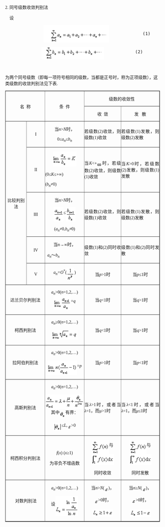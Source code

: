 <div class=Section1>
<p><span lang=EN-US style='font-family:"Times New Roman"'>2. </span><span
lang=ZH-CN>同号级数收敛判别法</span></p>
<p><span lang=EN-US style='font-family:"Times New Roman"'>&nbsp;&nbsp;&nbsp; </span><span
lang=ZH-CN>设</span><span lang=ZH-CN style='font-family:"Times New Roman"'> </span></p>
<pre align=left><span lang=EN-US>&nbsp;&nbsp;&nbsp;&nbsp;&nbsp;&nbsp;&nbsp;&nbsp;&nbsp;&nbsp;&nbsp;&nbsp;&nbsp;&nbsp; <img
width=212 height=57 src="res/17e9d95da129bdd93c34fb6cc6aaaa52_5455_files/1.gif" align=absmiddle>&nbsp;&nbsp;&nbsp;&nbsp;&nbsp;&nbsp;&nbsp;&nbsp;&nbsp;&nbsp;&nbsp;&nbsp;&nbsp;(1)</span></pre><pre
align=center><sub><span lang=EN-US>&nbsp;&nbsp;&nbsp;&nbsp;&nbsp;&nbsp;&nbsp;&nbsp;&nbsp;&nbsp;&nbsp;&nbsp;&nbsp;&nbsp;&nbsp;&nbsp; <img
width=203 height=42 src="res/17e9d95da129bdd93c34fb6cc6aaaa52_5455_files/2.gif" align=absmiddle></span></sub><span
lang=EN-US>&nbsp;&nbsp;&nbsp;&nbsp;&nbsp;&nbsp;&nbsp;&nbsp;&nbsp;&nbsp;&nbsp;&nbsp;(2)&nbsp;&nbsp;&nbsp;&nbsp;&nbsp;&nbsp;&nbsp;&nbsp;&nbsp;&nbsp;&nbsp;&nbsp;&nbsp;&nbsp;&nbsp;&nbsp;&nbsp;&nbsp; &nbsp;&nbsp;&nbsp;&nbsp;&nbsp;&nbsp;&nbsp;&nbsp;&nbsp;&nbsp;&nbsp;&nbsp;&nbsp;&nbsp;&nbsp;&nbsp;&nbsp;&nbsp;&nbsp;&nbsp;&nbsp;&nbsp;&nbsp;&nbsp;&nbsp;&nbsp;&nbsp; </span></pre>
<p align=right style='text-align:right'><span lang=EN-US style='font-family:
"Times New Roman"'>&nbsp;&nbsp;&nbsp;&nbsp;&nbsp;&nbsp;&nbsp;&nbsp;&nbsp;&nbsp;&nbsp;&nbsp;&nbsp;&nbsp;&nbsp;&nbsp;&nbsp;&nbsp;&nbsp;&nbsp;&nbsp;&nbsp;&nbsp;&nbsp;&nbsp;&nbsp;&nbsp;&nbsp;&nbsp;&nbsp;&nbsp;
</span></p>
<p><span lang=ZH-CN>为两个同号级数（即每一项符号相同的级数，当都是正号时，称为正项级数），这类级数的收敛判别法见下表</span><span
lang=EN-US style='font-family:"Times New Roman"'>.</span></p>
<div align=center>
<table class=MsoNormalTable border=1 cellspacing=0 cellpadding=0>
 <tr>
  <td width=153 colspan=2 rowspan=2 style='width:114.75pt;padding:0mm 0mm 0mm 0mm'>
  <p align=center style='text-align:center'><span lang=ZH-CN>名</span><span
  lang=EN-US style='font-family:"Times New Roman"'>&nbsp; </span><span
  lang=ZH-CN>称</span></p>
  </td>
  <td width=137 rowspan=2 style='width:102.75pt;padding:0mm 0mm 0mm 0mm'>
  <p align=center style='text-align:center'><span lang=ZH-CN>条</span><span
  lang=EN-US style='font-family:"Times New Roman"'>&nbsp; </span><span
  lang=ZH-CN>件</span></p>
  </td>
  <td width=289 colspan=2 style='width:216.75pt;padding:0mm 0mm 0mm 0mm'>
  <p align=center style='text-align:center'><span lang=ZH-CN style='font-family:
  宋体_GB2312'>级数的收敛性</span></p>
  </td>
 </tr>
 <tr>
  <td width=141 style='width:105.75pt;padding:0mm 0mm 0mm 0mm'>
  <p align=center style='text-align:center'><span lang=ZH-CN>收</span><span
  lang=EN-US style='font-family:"Times New Roman"'>&nbsp; </span><span
  lang=ZH-CN>敛</span></p>
  </td>
  <td width=147 style='width:110.25pt;padding:0mm 0mm 0mm 0mm'>
  <p align=center style='text-align:center'><span lang=ZH-CN>发</span><span
  lang=EN-US style='font-family:"Times New Roman"'>&nbsp;&nbsp; </span><span
  lang=ZH-CN>散</span></p>
  </td>
 </tr>
 <tr>
  <td width=81 rowspan=5 style='width:60.75pt;padding:0mm 0mm 0mm 0mm'>
  <p align=center style='text-align:center'><span lang=ZH-CN style='font-family:
  宋体_GB2312'>比较判别法</span></p>
  </td>
  <td width=71 style='width:53.25pt;padding:0mm 0mm 0mm 0mm'>
  <p align=center style='text-align:center'><span lang=EN-US style='font-family:
  Symbol'>I</span></p>
  </td>
  <td width=137 style='width:102.75pt;padding:0mm 0mm 0mm 0mm'>
  <p align=center style='text-align:center'><span lang=ZH-CN style='font-family:
  宋体_GB2312'>当</span><i><span lang=EN-US style='font-family:"Times New Roman"'>n</span></i><span
  lang=EN-US style='font-family:"Times New Roman"'>&gt;<i>N</i></span><span
  lang=ZH-CN>时，</span></p>
  <p align=center style='text-align:center'><span lang=EN-US style='font-family:
  "Times New Roman"'>0</span><span lang=ZH-CN style='font-family:宋体_GB2312'>≤</span><i><span
  lang=EN-US style='font-family:"Times New Roman"'>a</span></i><i><span
  lang=EN-US style='font-family:宋体_GB2312'>&shy;<sub>n</sub></span></i><span
  lang=ZH-CN style='font-family:宋体_GB2312'>≤</span><i><span lang=EN-US
  style='font-family:"Times New Roman"'>b&shy;&shy;<sub>n</sub></span></i></p>
  </td>
  <td width=141 style='width:105.75pt;padding:0mm 0mm 0mm 0mm'>
  <p style='text-align:justify;text-justify:inter-ideograph'><span lang=ZH-CN
  style='font-family:宋体_GB2312'>若级数</span><span lang=EN-US style='font-family:
  宋体_GB2312'>(2)</span><span lang=ZH-CN style='font-family:宋体_GB2312'>收敛，则级数</span><span
  lang=EN-US style='font-family:宋体_GB2312'>(1)</span><span lang=ZH-CN
  style='font-family:宋体_GB2312'>收敛</span></p>
  </td>
  <td width=147 style='width:110.25pt;padding:0mm 0mm 0mm 0mm'>
  <p style='text-align:justify;text-justify:inter-ideograph'><span lang=ZH-CN
  style='font-family:宋体_GB2312'>若级数</span><span lang=EN-US style='font-family:
  宋体_GB2312'>(1)</span><span lang=ZH-CN style='font-family:宋体_GB2312'>发散，则级数</span><span
  lang=EN-US style='font-family:宋体_GB2312'>(2)</span><span lang=ZH-CN
  style='font-family:宋体_GB2312'>发散</span></p>
  </td>
 </tr>
 <tr>
  <td width=71 style='width:53.25pt;padding:0mm 0mm 0mm 0mm'>
  <p align=center style='text-align:center'><span lang=EN-US style='font-family:
  Symbol'>II</span></p>
  </td>
  <td width=137 style='width:102.75pt;padding:0mm 0mm 0mm 0mm'>
  <p align=center style='text-align:center'><sub><span lang=EN-US
  style='font-family:宋体_GB2312'><img width=77 height=47
  src="res/17e9d95da129bdd93c34fb6cc6aaaa52_5455_files/image006.gif" u1:shapes="_x0000_i1027"></span></sub></p>
  <p style='text-align:justify;text-justify:inter-ideograph'><span lang=EN-US
  style='font-family:宋体_GB2312'>(</span><span lang=EN-US style='font-family:
  "Times New Roman"'>0</span><span lang=ZH-CN style='font-family:宋体_GB2312'>≤</span><i><span
  lang=EN-US style='font-family:"Times New Roman"'>K</span></i><span
  lang=ZH-CN style='font-family:宋体_GB2312'>≤</span><span lang=EN-US
  style='font-family:"Times New Roman"'>+</span><span lang=ZH-CN
  style='font-family:宋体_GB2312'>∞</span><span lang=EN-US style='font-family:
  宋体_GB2312'>)</span></p>
  <p style='text-align:justify;text-justify:inter-ideograph'><span lang=EN-US
  style='font-family:宋体_GB2312'>(</span><i><span lang=EN-US style='font-family:
  "Times New Roman"'>b<sub>n</sub></span></i><i><span lang=ZH-CN
  style='font-family:宋体_GB2312'>≠</span></i><span lang=EN-US style='font-family:
  "Times New Roman"'>0)</span></p>
  </td>
  <td width=141 style='width:105.75pt;padding:0mm 0mm 0mm 0mm'>
  <p style='text-align:justify;text-justify:inter-ideograph'><span lang=ZH-CN
  style='font-family:宋体_GB2312'>当</span><i><span lang=EN-US style='font-family:
  "Times New Roman"'>K</span></i><span lang=EN-US style='font-family:"Times New Roman"'>&lt;+<sub><img
  width=16 height=13 src="res/17e9d95da129bdd93c34fb6cc6aaaa52_5455_files/image008.gif"
  u1:shapes="_x0000_i1028" align=absmiddle></sub></span><span lang=ZH-CN>时，若级数</span><span
  lang=EN-US style='font-family:"Times New Roman"'>(2)</span><span lang=ZH-CN>收敛，则级数</span><span
  lang=EN-US style='font-family:"Times New Roman"'>(1)</span><span lang=ZH-CN>收敛</span></p>
  </td>
  <td width=147 style='width:110.25pt;padding:0mm 0mm 0mm 0mm'>
  <p style='text-align:justify;text-justify:inter-ideograph'><span lang=ZH-CN
  style='font-family:宋体_GB2312'>当</span><i><span lang=EN-US style='font-family:
  "Times New Roman"'>K</span></i><span lang=EN-US style='font-family:"Times New Roman"'>&gt;0</span><span
  lang=ZH-CN>时，若级数</span><span lang=EN-US style='font-family:"Times New Roman"'>(2)</span><span
  lang=ZH-CN>发散，则级数</span><span lang=EN-US style='font-family:"Times New Roman"'>(1)</span><span
  lang=ZH-CN>发散</span></p>
  </td>
 </tr>
 <tr>
  <td width=71 style='width:53.25pt;padding:0mm 0mm 0mm 0mm'>
  <p align=center style='text-align:center'><span lang=EN-US style='font-family:
  Symbol'>III</span></p>
  </td>
  <td width=137 style='width:102.75pt;padding:0mm 0mm 0mm 0mm'>
  <p align=center style='text-align:center'><span lang=ZH-CN style='font-family:
  宋体_GB2312'>当</span><i><span lang=EN-US style='font-family:"Times New Roman"'>n</span></i><span
  lang=EN-US style='font-family:"Times New Roman"'>&gt;<i>N</i></span><span
  lang=ZH-CN>时，</span></p>
  <p align=center style='text-align:center'><sub><span lang=EN-US
  style='font-family:"Times New Roman"'><img width=32 height=47
  src="res/17e9d95da129bdd93c34fb6cc6aaaa52_5455_files/image010.gif" u1:shapes="_x0000_i1029"
  align=absmiddle></span></sub><span lang=ZH-CN style='font-family:宋体_GB2312'>≤</span><sub><span
  lang=EN-US style='font-family:宋体_GB2312'><img width=32 height=47
  src="res/17e9d95da129bdd93c34fb6cc6aaaa52_5455_files/image012.gif" u1:shapes="_x0000_i1030"
  align=absmiddle></span></sub></p>
  <p align=center style='text-align:center'><span lang=EN-US style='font-family:
  宋体_GB2312'>(</span><i><span lang=EN-US style='font-family:"Times New Roman"'>a<sub>n&shy;</sub></span></i><i><span
  lang=ZH-CN style='font-family:宋体_GB2312'>≠</span></i><span lang=EN-US
  style='font-family:"Times New Roman"'>0,<i>b<sub>n</sub></i></span><i><span
  lang=ZH-CN style='font-family:宋体_GB2312'>≠</span></i><span lang=EN-US
  style='font-family:"Times New Roman"'>0)</span></p>
  </td>
  <td width=141 style='width:105.75pt;padding:0mm 0mm 0mm 0mm'>
  <p style='text-align:justify;text-justify:inter-ideograph'><span lang=ZH-CN
  style='font-family:宋体_GB2312'>若级数</span><span lang=EN-US style='font-family:
  宋体_GB2312'>(2)</span><span lang=ZH-CN style='font-family:宋体_GB2312'>收敛，则级数</span><span
  lang=EN-US style='font-family:宋体_GB2312'>(1)</span><span lang=ZH-CN
  style='font-family:宋体_GB2312'>收敛</span></p>
  </td>
  <td width=147 style='width:110.25pt;padding:0mm 0mm 0mm 0mm'>
  <p style='text-align:justify;text-justify:inter-ideograph'><span lang=ZH-CN
  style='font-family:宋体_GB2312'>若级数</span><span lang=EN-US style='font-family:
  宋体_GB2312'>(1)</span><span lang=ZH-CN style='font-family:宋体_GB2312'>发散，则级数</span><span
  lang=EN-US style='font-family:宋体_GB2312'>(2)</span><span lang=ZH-CN
  style='font-family:宋体_GB2312'>发散</span></p>
  </td>
 </tr>
 <tr>
  <td width=71 style='width:53.25pt;padding:0mm 0mm 0mm 0mm'>
  <p align=center style='text-align:center'><span lang=EN-US style='font-family:
  "Times New Roman"'>IV</span></p>
  </td>
  <td width=137 style='width:102.75pt;padding:0mm 0mm 0mm 0mm'>
  <p align=center style='text-align:center'><span lang=ZH-CN style='font-family:
  宋体_GB2312'>当</span><i><span lang=EN-US style='font-family:"Times New Roman"'>n</span></i><span
  lang=ZH-CN style='font-family:宋体_GB2312'>→∞</span><span lang=ZH-CN>时，</span></p>
  <p style='text-align:justify;text-justify:inter-ideograph'><i><span
  lang=EN-US style='font-family:"Times New Roman"'>&nbsp; a<sub>n&shy;</sub></span></i><span
  lang=ZH-CN style='font-family:宋体_GB2312'>～</span><i><span lang=EN-US
  style='font-family:"Times New Roman"'>b<sub>n</sub></span></i></p>
  </td>
  <td width=141 style='width:105.75pt;padding:0mm 0mm 0mm 0mm'>
  <p style='text-align:justify;text-justify:inter-ideograph'><span lang=ZH-CN
  style='font-family:宋体_GB2312'>级数</span><span lang=EN-US style='font-family:
  宋体_GB2312'>(1)</span><span lang=ZH-CN style='font-family:宋体_GB2312'>和</span><span
  lang=EN-US style='font-family:宋体_GB2312'>(2)</span><span lang=ZH-CN
  style='font-family:宋体_GB2312'>同时收敛</span></p>
  </td>
  <td width=147 style='width:110.25pt;padding:0mm 0mm 0mm 0mm'>
  <p style='text-align:justify;text-justify:inter-ideograph'><span lang=ZH-CN
  style='font-family:宋体_GB2312'>级数</span><span lang=EN-US style='font-family:
  宋体_GB2312'>(1)</span><span lang=ZH-CN style='font-family:宋体_GB2312'>和</span><span
  lang=EN-US style='font-family:宋体_GB2312'>(2)</span><span lang=ZH-CN
  style='font-family:宋体_GB2312'>同时发散</span></p>
  </td>
 </tr>
 <tr>
  <td width=71 style='width:53.25pt;padding:0mm 0mm 0mm 0mm'>
  <p align=center style='text-align:center'><span lang=EN-US style='font-family:
  "Times New Roman"'>V</span></p>
  </td>
  <td width=137 style='width:102.75pt;padding:0mm 0mm 0mm 0mm'>
  <p align=center style='text-align:center'><i><span lang=EN-US
  style='font-family:"Times New Roman"'>a<sub>n&shy;</sub>=O</span></i><sup><span
  lang=EN-US style='font-family:"Times New Roman"'>*</span></sup><span
  lang=EN-US style='font-family:"Times New Roman"'>(<sub><img width=25
  height=41 src="res/17e9d95da129bdd93c34fb6cc6aaaa52_5455_files/image014.gif"
  u1:shapes="_x0000_i1041" align=absmiddle></sub>)</span></p>
  </td>
  <td width=141 style='width:105.75pt;padding:0mm 0mm 0mm 0mm'>
  <p align=center style='text-align:center'><span lang=ZH-CN style='font-family:
  宋体_GB2312'>当</span><i><span lang=EN-US style='font-family:"Times New Roman"'>p</span></i><span
  lang=EN-US style='font-family:"Times New Roman"'>&gt;1</span><span
  lang=ZH-CN style='font-family:宋体_GB2312'>时</span></p>
  </td>
  <td width=147 style='width:110.25pt;padding:0mm 0mm 0mm 0mm'>
  <p align=center style='text-align:center'><span lang=ZH-CN style='font-family:
  宋体_GB2312'>当</span><i><span lang=EN-US style='font-family:"Times New Roman"'>p</span></i><span
  lang=EN-US style='font-family:"Times New Roman"'>≤1</span><span lang=ZH-CN
  style='font-family:宋体_GB2312'>时</span></p>
  </td>
 </tr>
 <tr>
  <td width=153 colspan=2 style='width:114.75pt;padding:0mm 0mm 0mm 0mm'>
  <p align=center style='text-align:center'><span lang=ZH-CN style='font-family:
  宋体_GB2312'>达兰贝尔判别法</span></p>
  </td>
  <td width=137 style='width:102.75pt;padding:0mm 0mm 0mm 0mm'>
  <p align=center style='text-align:center'><i><span lang=EN-US
  style='font-family:"Times New Roman"'>a<sub>n</sub></span></i><span
  lang=EN-US style='font-family:"Times New Roman"'>&gt;0(<i>n</i>=1,2,…)<sub><img
  width=56 height=47 src="res/17e9d95da129bdd93c34fb6cc6aaaa52_5455_files/image016.gif"
  u1:shapes="_x0000_i1042" align=absmiddle></sub>=<i>q</i></span></p>
  </td>
  <td width=141 style='width:105.75pt;padding:0mm 0mm 0mm 0mm'>
  <p align=center style='text-align:center'><span lang=ZH-CN style='font-family:
  宋体_GB2312'>当</span><i><span lang=EN-US style='font-family:"Times New Roman"'>q</span></i><span
  lang=EN-US style='font-family:"Times New Roman"'>&lt;1</span><span
  lang=ZH-CN style='font-family:宋体_GB2312'>时</span></p>
  </td>
  <td width=147 style='width:110.25pt;padding:0mm 0mm 0mm 0mm'>
  <p align=center style='text-align:center'><span lang=ZH-CN style='font-family:
  宋体_GB2312'>当</span><i><span lang=EN-US style='font-family:"Times New Roman"'>q</span></i><span
  lang=EN-US style='font-family:"Times New Roman"'>&gt;1</span><span
  lang=ZH-CN style='font-family:宋体_GB2312'>时</span></p>
  </td>
 </tr>
 <tr>
  <td width=153 colspan=2 style='width:114.75pt;padding:0mm 0mm 0mm 0mm'>
  <p align=center style='text-align:center'><span lang=ZH-CN style='font-family:
  宋体_GB2312'>柯西判别法</span></p>
  </td>
  <td width=137 style='width:102.75pt;padding:0mm 0mm 0mm 0mm'>
  <p align=center style='text-align:center'><i><span lang=EN-US
  style='font-family:"Times New Roman"'>a<sub>n&shy;</sub></span></i><span
  lang=EN-US style='font-family:"Times New Roman"'>≥0(<i>n</i>=1,2,…)</span></p>
  <p align=center style='text-align:center'><sub><span lang=EN-US
  style='font-family:"Times New Roman"'><img width=83 height=32
  src="res/17e9d95da129bdd93c34fb6cc6aaaa52_5455_files/image018.gif" u1:shapes="_x0000_i1043"></span></sub></p>
  </td>
  <td width=141 style='width:105.75pt;padding:0mm 0mm 0mm 0mm'>
  <p align=center style='text-align:center'><span lang=ZH-CN style='font-family:
  宋体_GB2312'>当</span><i><span lang=EN-US style='font-family:"Times New Roman"'>q</span></i><span
  lang=EN-US style='font-family:"Times New Roman"'>&lt;1</span><span
  lang=ZH-CN style='font-family:宋体_GB2312'>时</span></p>
  </td>
  <td width=147 style='width:110.25pt;padding:0mm 0mm 0mm 0mm'>
  <p align=center style='text-align:center'><span lang=ZH-CN style='font-family:
  宋体_GB2312'>当</span><i><span lang=EN-US style='font-family:"Times New Roman"'>q</span></i><span
  lang=EN-US style='font-family:"Times New Roman"'>&gt;1</span><span
  lang=ZH-CN style='font-family:宋体_GB2312'>时</span></p>
  </td>
 </tr>
 <tr>
  <td width=153 colspan=2 style='width:114.75pt;padding:0mm 0mm 0mm 0mm'>
  <p align=center style='text-align:center'><span lang=ZH-CN style='font-family:
  宋体_GB2312'>拉阿伯判别法</span></p>
  </td>
  <td width=137 style='width:102.75pt;padding:0mm 0mm 0mm 0mm'>
  <p align=center style='text-align:center'><i><span lang=EN-US
  style='font-family:"Times New Roman"'>a<sub>n</sub></span></i><span
  lang=EN-US style='font-family:"Times New Roman"'>&gt;0(<i>n</i>=1,2,…)</span></p>
  <p align=center style='text-align:center'><sub><span lang=EN-US
  style='font-family:"Times New Roman"'><img width=96 height=47
  src="res/17e9d95da129bdd93c34fb6cc6aaaa52_5455_files/image020.gif" u1:shapes="_x0000_i1044"
  align=absmiddle></span></sub><span lang=EN-US style='font-family:"Times New Roman"'>=<i>p</i></span></p>
  </td>
  <td width=141 style='width:105.75pt;padding:0mm 0mm 0mm 0mm'>
  <p align=center style='text-align:center'><span lang=ZH-CN style='font-family:
  宋体_GB2312'>当</span><i><span lang=EN-US style='font-family:"Times New Roman"'>p</span></i><span
  lang=EN-US style='font-family:"Times New Roman"'>&gt;1</span><span
  lang=ZH-CN style='font-family:宋体_GB2312'>时</span></p>
  </td>
  <td width=147 style='width:110.25pt;padding:0mm 0mm 0mm 0mm'>
  <p align=center style='text-align:center'><span lang=ZH-CN style='font-family:
  宋体_GB2312'>当</span><i><span lang=EN-US style='font-family:"Times New Roman"'>p</span></i><span
  lang=EN-US style='font-family:"Times New Roman"'>&lt;1</span><span
  lang=ZH-CN style='font-family:宋体_GB2312'>时</span></p>
  </td>
 </tr>
 <tr>
  <td width=153 colspan=2 style='width:114.75pt;padding:0mm 0mm 0mm 0mm'>
  <p align=center style='text-align:center'><span lang=ZH-CN style='font-family:
  宋体_GB2312'>高斯判别法</span></p>
  </td>
  <td width=137 style='width:102.75pt;padding:0mm 0mm 0mm 0mm'>
  <p align=center style='text-align:center'><i><span lang=EN-US
  style='font-family:"Times New Roman"'>a<sub>n</sub></span></i><span
  lang=EN-US style='font-family:"Times New Roman"'>&gt;0(<i>n</i>=1,2,…)</span></p>
  <p align=center style='text-align:center'><sub><span lang=EN-US
  style='font-family:"Times New Roman"'><img width=132 height=47
  src="res/17e9d95da129bdd93c34fb6cc6aaaa52_5455_files/image022.gif" u1:shapes="_x0000_i1045"
  align=absmiddle></span></sub><span lang=ZH-CN>其中</span><sub><span lang=EN-US
  style='font-family:"Times New Roman"'><img width=19 height=24
  src="res/17e9d95da129bdd93c34fb6cc6aaaa52_5455_files/image024.gif" u1:shapes="_x0000_i1046"
  align=absmiddle></span></sub><span lang=ZH-CN>有界：</span></p>
  <p align=center style='text-align:center'><sub><span lang=EN-US
  style='font-family:"Times New Roman"'><img width=26 height=27
  src="res/17e9d95da129bdd93c34fb6cc6aaaa52_5455_files/image026.gif" u1:shapes="_x0000_i1047"
  align=absmiddle></span></sub><span lang=EN-US style='font-family:"Times New Roman"'>≤<i>L</i>,<sub><img
  width=12 height=16 src="res/17e9d95da129bdd93c34fb6cc6aaaa52_5455_files/image028.gif"
  u1:shapes="_x0000_i1048" align=absmiddle></sub>&gt;0</span></p>
  </td>
  <td width=141 style='width:105.75pt;padding:0mm 0mm 0mm 0mm'>
  <p style='text-align:justify;text-justify:inter-ideograph'><span lang=ZH-CN
  style='font-family:宋体_GB2312'>当</span><i><span lang=EN-US style='font-family:
  "Times New Roman"'>λ</span></i><span lang=EN-US style='font-family:"Times New Roman"'>&gt;1</span><span
  lang=ZH-CN style='font-family:宋体_GB2312'>时，或者当<i>λ</i></span><span
  lang=EN-US style='font-family:"Times New Roman"'>=1</span><span lang=ZH-CN
  style='font-family:宋体_GB2312'>，而μ</span><span lang=EN-US style='font-family:
  "Times New Roman"'>&gt;1</span><span lang=ZH-CN style='font-family:宋体_GB2312'>时</span></p>
  </td>
  <td width=147 style='width:110.25pt;padding:0mm 0mm 0mm 0mm'>
  <p style='text-align:justify;text-justify:inter-ideograph'><span lang=ZH-CN
  style='font-family:宋体_GB2312'>当</span><i><span lang=EN-US style='font-family:
  "Times New Roman"'>λ</span></i><span lang=EN-US style='font-family:"Times New Roman"'>&lt;1</span><span
  lang=ZH-CN style='font-family:宋体_GB2312'>时，或者当<i>λ</i></span><span
  lang=EN-US style='font-family:"Times New Roman"'>=1</span><span lang=ZH-CN
  style='font-family:宋体_GB2312'>，而<i>μ</i></span><span lang=EN-US
  style='font-family:"Times New Roman"'>≤1</span><span lang=ZH-CN
  style='font-family:宋体_GB2312'>时</span></p>
  </td>
 </tr>
 <tr>
  <td width=153 colspan=2 style='width:114.75pt;padding:0mm 0mm 0mm 0mm'>
  <p align=center style='text-align:center'><span lang=ZH-CN style='font-family:
  宋体_GB2312'>柯西积分判别法</span></p>
  </td>
  <td width=137 style='width:102.75pt;padding:0mm 0mm 0mm 0mm'>
  <p align=center style='text-align:center'><i><span lang=EN-US
  style='font-family:"Times New Roman"'>f</span></i><span lang=EN-US
  style='font-family:宋体_GB2312'>(</span><i><span lang=EN-US style='font-family:
  "Times New Roman"'>x</span></i><span lang=EN-US style='font-family:宋体_GB2312'>)
  (</span><i><span lang=EN-US style='font-family:"Times New Roman"'>x</span></i><span
  lang=EN-US style='font-family:"Times New Roman"'>≥1</span><span lang=EN-US
  style='font-family:宋体_GB2312'>)</span></p>
  <p align=center style='text-align:center'><span lang=ZH-CN style='font-family:
  宋体_GB2312'>为非负不增函数</span></p>
  </td>
  <td width=141 style='width:105.75pt;padding:0mm 0mm 0mm 0mm'>
  <p align=center style='text-align:center'><sub><span lang=EN-US
  style='font-family:宋体_GB2312'><img width=55 height=45
  src="res/17e9d95da129bdd93c34fb6cc6aaaa52_5455_files/image030.gif" u1:shapes="_x0000_i1049"
  align=absmiddle></span></sub><span lang=ZH-CN style='font-family:宋体_GB2312'>与</span><sub><span
  lang=EN-US style='font-family:宋体_GB2312'><img width=73 height=36
  src="res/17e9d95da129bdd93c34fb6cc6aaaa52_5455_files/image032.gif" u1:shapes="_x0000_i1050"
  align=absmiddle></span></sub></p>
  <p align=center style='text-align:center'><span lang=ZH-CN style='font-family:
  宋体_GB2312'>同时收敛</span></p>
  </td>
  <td width=147 style='width:110.25pt;padding:0mm 0mm 0mm 0mm'>
  <p align=center style='text-align:center'><sub><span lang=EN-US
  style='font-family:宋体_GB2312'><img width=55 height=45
  src="res/17e9d95da129bdd93c34fb6cc6aaaa52_5455_files/image034.gif" u1:shapes="_x0000_i1051"
  align=absmiddle></span></sub><span lang=ZH-CN style='font-family:宋体_GB2312'>与</span><sub><span
  lang=EN-US style='font-family:宋体_GB2312'><img width=73 height=36
  src="res/17e9d95da129bdd93c34fb6cc6aaaa52_5455_files/image035.gif" u1:shapes="_x0000_i1052"
  align=absmiddle></span></sub></p>
  <p align=center style='text-align:center'><span lang=ZH-CN style='font-family:
  宋体_GB2312'>同时发散</span></p>
  </td>
 </tr>
 <tr>
  <td width=153 colspan=2 style='width:114.75pt;padding:0mm 0mm 0mm 0mm'>
  <p align=center style='text-align:center'><span lang=EN-US style='font-family:
  "Times New Roman"'>&nbsp;</span><span lang=ZH-CN>对数判别法</span></p>
  </td>
  <td width=137 style='width:102.75pt;padding:0mm 0mm 0mm 0mm'>
  <p align=center style='text-align:center'><i><span lang=EN-US
  style='font-family:"Times New Roman"'>a<sub>n</sub></span></i><span
  lang=EN-US style='font-family:"Times New Roman"'>&gt;0(<i>n</i>=1,2,…)</span></p>
  <p align=center style='text-align:center'><span lang=ZH-CN>设</span><sub><span
  lang=EN-US style='font-family:"Times New Roman"'><img width=75 height=65
  src="res/17e9d95da129bdd93c34fb6cc6aaaa52_5455_files/image037.gif" u1:shapes="_x0000_i1053"
  align=absmiddle></span></sub></p>
  </td>
  <td width=141 style='width:105.75pt;padding:0mm 0mm 0mm 0mm'>
  <p align=center style='text-align:center'><span lang=ZH-CN style='font-family:
  宋体_GB2312'>当</span><i><span lang=EN-US style='font-family:"Times New Roman"'>n</span></i><span
  lang=EN-US style='font-family:"Times New Roman"'>&gt;<i>N</i>(<sub><img
  width=13 height=15 src="res/17e9d95da129bdd93c34fb6cc6aaaa52_5455_files/image038.gif"
  u1:shapes="_x0000_i1054" align=absmiddle></sub>)</span><span lang=ZH-CN>，</span></p>
  <p align=center style='text-align:center'><sub><span lang=EN-US
  style='font-family:"Times New Roman"'><img width=13 height=15
  src="res/17e9d95da129bdd93c34fb6cc6aaaa52_5455_files/image039.gif" u1:shapes="_x0000_i1055"
  align=absmiddle></span></sub><span lang=EN-US style='font-family:"Times New Roman"'>&gt;0</span><span
  lang=ZH-CN>时，</span></p>
  <p align=center style='text-align:center'><sub><span lang=EN-US
  style='font-family:"Times New Roman"'><img width=67 height=23
  src="res/17e9d95da129bdd93c34fb6cc6aaaa52_5455_files/image041.gif" u1:shapes="_x0000_i1056"
  align=absmiddle></span></sub></p>
  </td>
  <td width=147 style='width:110.25pt;padding:0mm 0mm 0mm 0mm'>
  <p align=center style='text-align:center'><span lang=ZH-CN style='font-family:
  宋体_GB2312'>当</span><i><span lang=EN-US style='font-family:"Times New Roman"'>n</span></i><span
  lang=EN-US style='font-family:"Times New Roman"'>≥<i>N</i>(<sub><img
  width=13 height=15 src="res/17e9d95da129bdd93c34fb6cc6aaaa52_5455_files/image042.gif"
  u1:shapes="_x0000_i1057" align=absmiddle></sub>)</span><span lang=ZH-CN>，</span></p>
  <p align=center style='text-align:center'><sub><span lang=EN-US
  style='font-family:"Times New Roman"'><img width=13 height=15
  src="res/17e9d95da129bdd93c34fb6cc6aaaa52_5455_files/image043.gif" u1:shapes="_x0000_i1058"
  align=absmiddle></span></sub><span lang=EN-US style='font-family:"Times New Roman"'>&gt;0</span><span
  lang=ZH-CN>时，</span></p>
  <p align=center style='text-align:center'><sub><span lang=EN-US
  style='font-family:"Times New Roman"'><img width=67 height=24
  src="res/17e9d95da129bdd93c34fb6cc6aaaa52_5455_files/image045.gif" u1:shapes="_x0000_i1059"
  align=absmiddle></span></sub></p>
  </td>
 </tr>
</table>
</div>
<p class=MsoNormal><span lang=EN-US>&nbsp;</span></p>
</div>